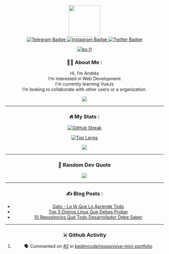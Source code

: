 <div id="header" align="center">
  
<!--  [![Andrés Ujpán, Hello people! Check my repositories, happy trip.](https://pimp-my-readme.webapp.io/pimp-my-readme/wavy-banner?subtitle=Hello%20people%21%20Check%20my%20repositories%2C%20happy%20trip.&title=Andr%C3%A9s%20Ujp%C3%A1n)](https://pimp-my-readme.webapp.io)-->
  
  <img src="https://media.giphy.com/media/M9gbBd9nbDrOTu1Mqx/giphy.gif" width="100"/>
  
  <div id="badges">
    <a href="https://t.me/andres2004u">
      <img src="https://img.shields.io/badge/Telegram-blue?style=for-the-badge&logo=telegram&logoColor=white" alt="Telegram Badge"/>
    </a>
    <a href="https://instagram.com/andres2004u">
      <img src="https://img.shields.io/badge/Instagram-red?style=for-the-badge&logo=Instagram&logoColor=white" alt="Instagram Badge"/>
    </a>
    <a href="https://twitter.com/andres2004u">
      <img src="https://img.shields.io/badge/Twitter-blue?style=for-the-badge&logo=twitter&logoColor=white" alt="Twitter Badge"/>
    </a>
  </div>
  
  [![ko-fi](https://ko-fi.com/img/githubbutton_sm.svg)](https://ko-fi.com/E1E8CDLRA)
  
  <!-- <img src="https://komarev.com/ghpvc/?username=andres2004u&style=flat-square&color=blue" alt=""/>-->

<!--  <h1>What's Up! <img src="https://media.giphy.com/media/hvRJCLFzcasrR4ia7z/giphy.gif" width="30px"/></h1>
</div>

<div align="center">
  <img src="https://media.giphy.com/media/dWesBcTLavkZuG35MI/giphy.gif" width="600" height="300"/>
</div>

___ -->

<div align="center">

### :man_technologist: About Me :

  <p align="center">
    Hi, I’m Andrés <br/>
    I’m interested in Web Development <br/>
    I’m currently learning VueJs <br/>
    I’m looking to collaborate with other users or a organization.<br/>
  </p>
  
  <!--[![GitHub WidgetBox](https://github-widgetbox.vercel.app/api/profile?username=andres2004u&data=followers,repositories,stars,commits)](https://vibescode.cyou)-->
  
  <p align="center">
    <a href="https://skillicons.dev">
      <img src="https://skillicons.dev/icons?i=linux,md,py,git,html,js,css,vim,vscode,bash" />
    </a>
  </p>


<!-- <h1 align="center">Welcome! 👋</h1> -->
  
___
  
 
<!--<img src="https://github-readme-stats.vercel.app/api?bg_color=12131c&icon_color=afcee0&title_color=d1d1d1&text_color=d1d1d1&border_color=00000000&username=andres2004u&show_icons=true&locale=en&hide=contribs" alt="andres2004u" align="center">-->

<!-- <img src="https://github-readme-stats.vercel.app/api/top-langs/?bg_color=12131c&icon_color=afcee0&title_color=d1d1d1&text_color=d1d1d1&border_color=00000000&username=ovadev&layout=compact" align="center" alt="lang"> -->

### :fire: My Stats :
[![GitHub Streak](http://github-readme-streak-stats.herokuapp.com?user=andres2004u&theme=dark&background=0C0E14)](https://git.io/streak-stats)

[![Top Langs](https://github-readme-stats.vercel.app/api?username=andres2004u&theme=github_dark&show_icons=true)](https://github.com/anuraghazra/github-readme-stats)

![](https://github-readme-stats.vercel.app/api/top-langs/?username=andres2004u&theme=github_dark&hide_border=false&include_all_commits=true&count_private=false&layout=compact)
___
 
<!-- Repositorios Anclados -->
<!-- </div>
<div align="center">
 <p> <b> Pinned repo </p> </b>
 <br>
 <img src="https://github-readme-stats.vercel.app/api/pin/?username=saimoomedits&repo=levuaska&bg_color=12131c&border_color=00000000&text_color=afcee0&icon_color=afcee0&title_color=b5e8e0)](https://github.com/saimoomedits/levuaska" alt="pin" align="center" >
<img src="https://github-readme-stats.vercel.app/api/pin/?username=saimoomedits&repo=eww-widgets&bg_color=12131c&border_color=00000000&text_color=afcee0&icon_color=afcee0&title_color=b5e8e0)](https://github.com/saimoomedits/eww-widgets" alt="pin" align="center" > <br>
<img src="https://github-readme-stats.vercel.app/api/pin/?username=saimoomedits&repo=bspwm-first-rice&bg_color=12131c&border_color=00000000&text_color=afcee0&icon_color=afcee0&title_color=b5e8e0)](https://github.com/saimoomedits/bspwm-first-rice" alt="pin" align="center" >

</div> -->

### 📝 Random Dev Quote
![](https://quotes-github-readme.vercel.app/api?type=horizontal&theme=tokyonight)
___
### :writing_hand: Blog Posts :
<!-- BLOG-POST-LIST:START -->
- [Gato - La IA Que Lo Aprende Todo](https://www.cachecuantico.com/2022/06/sistema-gato-de-deepmind-introduccion.html)
- [Top 3 Distros Linux Que Debes Probar](https://www.cachecuantico.com/2022/05/top-3-distros-linux-que-debes-probar.html)
- [10 Repositorios Que Todo Desarrollador Debe Saber](https://www.cachecuantico.com/2022/05/blog-post_17.html)
<!-- BLOG-POST-LIST:END -->
  
___
### ⚔️ Github Activity
<!--START_SECTION:activity-->
1. 🗣 Commented on [#2](https://github.com/bedimcode/responsive-mini-portfolio/issues/2) in [bedimcode/responsive-mini-portfolio](https://github.com/bedimcode/responsive-mini-portfolio)
<!--END_SECTION:activity-->
